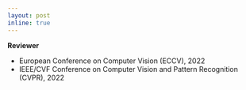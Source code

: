```yaml
---
layout: post
inline: true
---
```


**Reviewer** 
- European Conference on Computer Vision (ECCV), 2022
- IEEE/CVF Conference on Computer Vision and Pattern Recognition (CVPR), 2022
